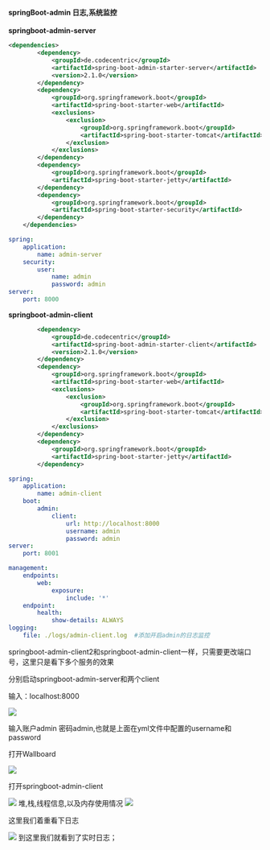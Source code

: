 #### springBoot-admin 日志,系统监控

**springboot-admin-server**
```xml
<dependencies>
        <dependency>
            <groupId>de.codecentric</groupId>
            <artifactId>spring-boot-admin-starter-server</artifactId>
            <version>2.1.0</version>
        </dependency>
        <dependency>
            <groupId>org.springframework.boot</groupId>
            <artifactId>spring-boot-starter-web</artifactId>
            <exclusions>
                <exclusion>
                    <groupId>org.springframework.boot</groupId>
                    <artifactId>spring-boot-starter-tomcat</artifactId>
                </exclusion>
            </exclusions>
        </dependency>
        <dependency>
            <groupId>org.springframework.boot</groupId>
            <artifactId>spring-boot-starter-jetty</artifactId>
        </dependency>
        <dependency>
            <groupId>org.springframework.boot</groupId>
            <artifactId>spring-boot-starter-security</artifactId>
        </dependency>
    </dependencies>
```
```yaml
spring:
    application:
        name: admin-server
    security:
        user:
            name: admin
            password: admin
server:
    port: 8000
```


**springboot-admin-client**

```xml
        <dependency>
            <groupId>de.codecentric</groupId>
            <artifactId>spring-boot-admin-starter-client</artifactId>
            <version>2.1.0</version>
        </dependency>
        <dependency>
            <groupId>org.springframework.boot</groupId>
            <artifactId>spring-boot-starter-web</artifactId>
            <exclusions>
                <exclusion>
                    <groupId>org.springframework.boot</groupId>
                    <artifactId>spring-boot-starter-tomcat</artifactId>
                </exclusion>
            </exclusions>
        </dependency>
        <dependency>
            <groupId>org.springframework.boot</groupId>
            <artifactId>spring-boot-starter-jetty</artifactId>
        </dependency>
```
```yaml
spring:
    application:
        name: admin-client
    boot:
        admin:
            client:
                url: http://localhost:8000
                username: admin
                password: admin
server:
    port: 8001

management:
    endpoints:
        web:
            exposure:
                include: '*'
    endpoint:
        health:
            show-details: ALWAYS
logging:
    file: ./logs/admin-client.log  #添加开启admin的日志监控
```
springboot-admin-client2和springboot-admin-client一样，只需要更改端口号，这里只是看下多个服务的效果

分别启动springboot-admin-server和两个client

输入：localhost:8000


![](http://cg-mall.oss-cn-shanghai.aliyuncs.com/blog/image-20200910110434146.png)

输入账户admin 密码admin,也就是上面在yml文件中配置的username和password

打开Wallboard

![](http://cg-mall.oss-cn-shanghai.aliyuncs.com/blog/image-20200910111009543.png)

打开springboot-admin-client

![](http://cg-mall.oss-cn-shanghai.aliyuncs.com/blog/image-20200910111241217.png)
堆,栈,线程信息,以及内存使用情况
![](http://cg-mall.oss-cn-shanghai.aliyuncs.com/blog/image-20200910111417661.png)

这里我们着重看下日志

![](http://cg-mall.oss-cn-shanghai.aliyuncs.com/blog/image-20200910111956179.png)
到这里我们就看到了实时日志；